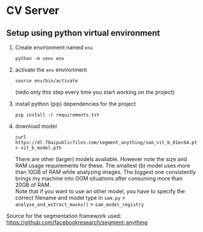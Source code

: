# CV Server

## Setup using python virtual environment

1. Create environment named `env`
    ```
    python -m venv env
    ```

2. activate the `env` environment
    ```
    source env/bin/activate
    ```
    (redo only this step every time you start working on the project)

3. install python (pip) dependencies for the project
    ```
    pip install -r requirements.txt
    ```

4. download model
    ```
    curl https://dl.fbaipublicfiles.com/segment_anything/sam_vit_b_01ec64.pth > vit_b_model.pth
    ```
    There are other (larger) models available. However note the size and RAM usage requirements for these. 
    The smallest (b) model uses more than 10GB of RAM while analyzing images.
    The biggest one consistently brings my machine into OOM situations after consuming more than 20GB of RAM.  
    Note that if you want to use an other model, you have to specify the correct filename and model type in `sam.py` > `analyse_and_extract_masks()` > `sam_model_registry`





Source for the segmentation framework used: https://github.com/facebookresearch/segment-anything